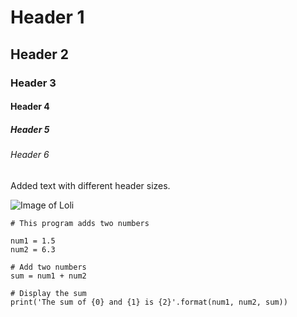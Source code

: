 #  Header 1
## Header 2
### Header 3
#### Header 4
##### Header 5
###### Header 6

Added text with different header sizes.

![Image of Loli](https://user-images.githubusercontent.com/129085322/236437813-85a4cf9f-9be9-47d4-a162-b6179bfb23d2.jpg)

```
# This program adds two numbers

num1 = 1.5
num2 = 6.3

# Add two numbers
sum = num1 + num2

# Display the sum
print('The sum of {0} and {1} is {2}'.format(num1, num2, sum))
```
